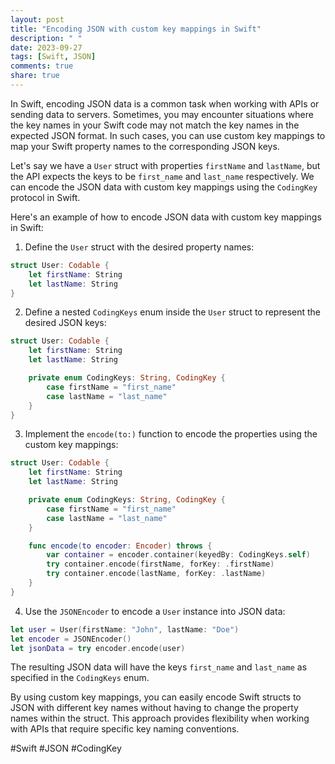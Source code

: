 ```yaml
---
layout: post
title: "Encoding JSON with custom key mappings in Swift"
description: " "
date: 2023-09-27
tags: [Swift, JSON]
comments: true
share: true
---
```


In Swift, encoding JSON data is a common task when working with APIs or sending data to servers. Sometimes, you may encounter situations where the key names in your Swift code may not match the key names in the expected JSON format. In such cases, you can use custom key mappings to map your Swift property names to the corresponding JSON keys.

Let's say we have a `User` struct with properties `firstName` and `lastName`, but the API expects the keys to be `first_name` and `last_name` respectively. We can encode the JSON data with custom key mappings using the `CodingKey` protocol in Swift.

Here's an example of how to encode JSON data with custom key mappings in Swift:

1. Define the `User` struct with the desired property names:
```swift
struct User: Codable {
    let firstName: String
    let lastName: String
}
```
2. Define a nested `CodingKeys` enum inside the `User` struct to represent the desired JSON keys:
```swift
struct User: Codable {
    let firstName: String
    let lastName: String

    private enum CodingKeys: String, CodingKey {
        case firstName = "first_name"
        case lastName = "last_name"
    }
}
```
3. Implement the `encode(to:)` function to encode the properties using the custom key mappings:
```swift
struct User: Codable {
    let firstName: String
    let lastName: String

    private enum CodingKeys: String, CodingKey {
        case firstName = "first_name"
        case lastName = "last_name"
    }

    func encode(to encoder: Encoder) throws {
        var container = encoder.container(keyedBy: CodingKeys.self)
        try container.encode(firstName, forKey: .firstName)
        try container.encode(lastName, forKey: .lastName)
    }
}
```
4. Use the `JSONEncoder` to encode a `User` instance into JSON data:
```swift
let user = User(firstName: "John", lastName: "Doe")
let encoder = JSONEncoder()
let jsonData = try encoder.encode(user)
```
The resulting JSON data will have the keys `first_name` and `last_name` as specified in the `CodingKeys` enum.

By using custom key mappings, you can easily encode Swift structs to JSON with different key names without having to change the property names within the struct. This approach provides flexibility when working with APIs that require specific key naming conventions.

#Swift #JSON #CodingKey
